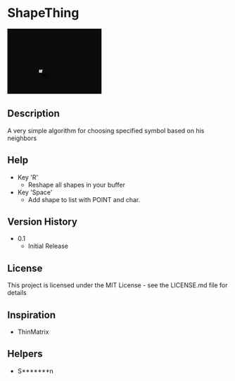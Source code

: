 # ShapeThing
![](Example0.gif)
## Description
A very simple algorithm for choosing specified symbol based on his neighbors 

## Help

* Key 'R'
    * Reshape all shapes in your buffer
 * Key 'Space'
    * Add shape to list with POINT and char.
## Version History

* 0.1
    * Initial Release

## License

This project is licensed under the MIT License - see the LICENSE.md file for details

## Inspiration
* ThinMatrix

## Helpers
* S*******n
